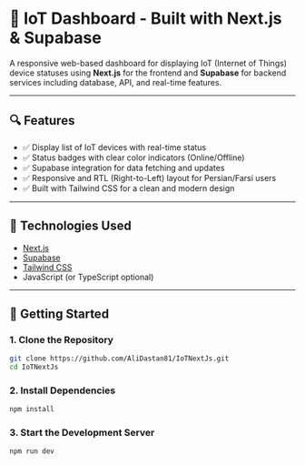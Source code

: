# 📡 IoT Dashboard - Built with Next.js & Supabase

A responsive web-based dashboard for displaying IoT (Internet of Things) device statuses using **Next.js** for the frontend and **Supabase** for backend services including database, API, and real-time features.

---

## 🔍 Features

- ✅ Display list of IoT devices with real-time status
- ✅ Status badges with clear color indicators (Online/Offline)
- ✅ Supabase integration for data fetching and updates
- ✅ Responsive and RTL (Right-to-Left) layout for Persian/Farsi users
- ✅ Built with Tailwind CSS for a clean and modern design

---

## 🧰 Technologies Used

- [Next.js](https://nextjs.org/)
- [Supabase](https://supabase.com/)
- [Tailwind CSS](https://tailwindcss.com/)
- JavaScript (or TypeScript optional)

---

## 🚀 Getting Started

### 1. Clone the Repository

```bash
git clone https://github.com/AliDastan81/IoTNextJs.git
cd IoTNextJs
```

### 2.  Install Dependencies
```bash
npm install
```

### 3.  Start the Development Server
```bash
npm run dev
```

